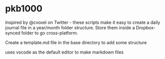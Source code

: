 # pkb1000

Inspired by @cvoxel on Twitter - these scripts make it easy to create a daily journal file in a year/month folder structure. Store them inside a Dropbox-synced folder to go cross-platform.

Create a template.md file in the base directory to add some structure


uses vscode as the default editor to make markdown files
